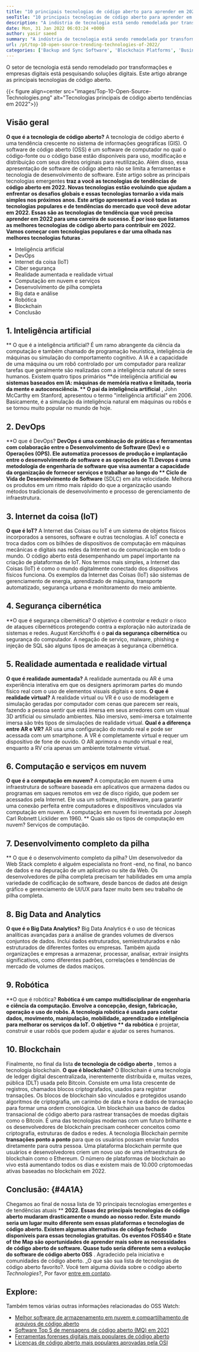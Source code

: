 ```yaml
---
title: "10 principais tecnologias de código aberto para aprender em 2022" 
seoTitle: "10 principais tecnologias de código aberto para aprender em 2022" 
description: "A indústria de tecnologia está sendo remodelada por transformações e empresas digitais está pesquisando soluções digitais. Esta postagem abrange as principais tecnologias de código aberto" 
date: Mon, 31 Jan 2022 06:03:24 +0000
author: yasir saeed
summary: "A indústria de tecnologia está sendo remodelada por transformações e empresas digitais está pesquisando soluções digitais. Este artigo abrange as principais tecnologias de código aberto." 
url: /pt/top-10-open-source-trending-technologies-of-2022/
categories: ['Backup and Sync Software', 'Blockchain Platforms', 'Business Intelligence Software', 'DevOps', 'Software Development']
---
```


O setor de tecnologia está sendo remodelado por transformações e empresas digitais está pesquisando soluções digitais. Este artigo abrange as principais tecnologias de código aberto.

{{< figure align=center src="images/Top-10-Open-Source-Technologies.png" alt="Tecnologias principais de código aberto tendências em 2022">}}


## **Visão geral**
**O que é a tecnologia de código aberto?**  A tecnologia de código aberto é uma tendência crescente no sistema de informações geográficas (GIS). O software de código aberto (OSS) é um software de computador no qual o código-fonte ou o código base estão disponíveis para uso, modificação e distribuição com seus direitos originais para reutilização. Além disso, essa apresentação de software de código aberto não se limita a ferramentas e tecnologia de desenvolvimento de software.
Este artigo sobre as principais tecnologias emergentes **traz a você as tecnologias de tendências de código aberto em 2022. Novas tecnologias estão evoluindo que ajudam a enfrentar os desafios globais e essas tecnologias tornarão a vida mais simples nos próximos anos. Este artigo apresentará a você todas as tecnologias populares e de tendências do mercado que você deve adotar em 2022. Essas são as tecnologias de tendência que você precisa aprender em 2022 para uma carreira de sucesso. É por isso que listamos as melhores tecnologias de código aberto para contribuir em 2022. Vamos começar com tecnologias populares e dar uma olhada nas melhores tecnologias futuras** .
  * Inteligência artificial
  * DevOps
  * Internet da coisa (IoT)
  * Cíber segurança
  * Realidade aumentada e realidade virtual
  * Computação em nuvem e serviços
  * Desenvolvimento de pilha completa
  * Big data e análise
  * Robótica
  * Blockchain
  * Conclusão

## 1. Inteligência artificial
** O que é a inteligência artificial? É um ramo abrangente da ciência da computação e também chamado de programação heurística, inteligência de máquinas ou simulação do comportamento cognitivo. A IA é a capacidade de uma máquina ou um robô controlado por um computador para realizar tarefas que geralmente são realizadas com a inteligência natural de seres humanos.
Existem quatro tipos primários **de inteligência artificial  **ou sistemas baseados em IA: máquinas de memória reativa e limitada, teoria da mente e autoconsciência. **  O pai da inteligência artificial** , John McCarthy em Stanford, apresentou o termo "inteligência artificial" em 2006. Basicamente, é a simulação da inteligência natural em máquinas ou robôs e se tornou muito popular no mundo de hoje.

## 2. DevOps
**O que é DevOps?  **DevOps é uma combinação de práticas e ferramentas com colaboração entre o Desenvolvimento de Software (Dev) e o Operações (OPS). Ele automatiza processos de produção e implantação entre o desenvolvimento de software e as operações de TI.Devops é uma metodologia de engenharia de software que visa aumentar a capacidade da organização de fornecer serviços e trabalhar ao longo do **  Ciclo de Vida de Desenvolvimento de Software**  (SDLC) em alta velocidade. Melhora os produtos em um ritmo mais rápido do que a organização usando métodos tradicionais de desenvolvimento e processo de gerenciamento de infraestrutura.

## 3. Internet da coisa (IoT)
**O que é IoT?**  A Internet das Coisas ou IoT é um sistema de objetos físicos incorporados a sensores, software e outras tecnologias. A IoT conecta e troca dados com os bilhões de dispositivos de computação em máquinas mecânicas e digitais nas redes da Internet ou de comunicação em todo o mundo. O código aberto está desempenhando um papel importante na criação de plataformas de IoT. Nos termos mais simples, a Internet das Coisas (IoT) é como o mundo digitalmente conectado dos dispositivos físicos funciona. Os exemplos da Internet das Coisas (IoT) são sistemas de gerenciamento de energia, aprendizado de máquina, transporte automatizado, segurança urbana e monitoramento do meio ambiente.

## 4. Segurança cibernética
**O que é segurança cibernética? O objetivo é controlar e reduzir o risco de ataques cibernéticos protegendo contra a exploração não autorizada de sistemas e redes. August Kerckhoffs é o  **pai da segurança cibernética**   ou segurança do computador. A negação de serviço, malware, phishing e injeção de SQL são alguns tipos de ameaças à segurança cibernética.

## 5. Realidade aumentada e realidade virtual
**O que é realidade aumentada?**  A realidade aumentada ou AR é uma experiência interativa em que os designers aprimoram partes do mundo físico real com o uso de elementos visuais digitais e sons.
**O que é realidade virtual?**  A realidade virtual ou VR é o uso de modelagem e simulação geradas por computador com cenas que parecem ser reais, fazendo a pessoa sentir que está imersa em seus arredores com um visual 3D artificial ou simulado ambientes. Não imersivo, semi-imersa e totalmente imersa são três tipos de simulações de realidade virtual.
**Qual é a diferença entre AR e VR?**  AR usa uma configuração do mundo real e pode ser acessada com um smartphone. A VR é completamente virtual e requer um dispositivo de fone de ouvido. O AR aprimora o mundo virtual e real, enquanto a RV cria apenas um ambiente totalmente virtual.

## 6. Computação e serviços em nuvem
**O que é a computação em nuvem?**  A computação em nuvem é uma infraestrutura de software baseada em aplicativos que armazena dados ou programas em saques remotos em vez de disco rígido, que podem ser acessados ​​pela Internet. Ele usa um software, middleware, para garantir uma conexão perfeita entre computadores e dispositivos vinculados via computação em nuvem. A computação em nuvem foi inventada por Joseph Carl Robnett Licklider em 1960.
** Quais são os tipos de computação em nuvem? Serviços de computação.

## 7. Desenvolvimento completo da pilha
** O que é o desenvolvimento completo da pilha? Um desenvolvedor da Web Stack completo é alguém especialista no front -end, no final, no banco de dados e na depuração de um aplicativo ou site da Web. Os desenvolvedores de pilha completa precisam ter habilidades em uma ampla variedade de codificação de software, desde bancos de dados até design gráfico e gerenciamento de UI/UX para fazer muito bem seu trabalho de pilha completa.

## 8. Big Data and Analytics
**O que é o Big Data Analytics?**  Big Data Analytics é o uso de técnicas analíticas avançadas para a análise de grandes volumes de diversos conjuntos de dados. Inclui dados estruturados, semiestruturados e não estruturados de diferentes fontes ou empresas. Também ajuda organizações e empresas a armazenar, processar, analisar, extrair insights significativos, como diferentes padrões, correlações e tendências de mercado de volumes de dados maciços.

## 9. Robótica
**O que é robótica?  **Robótica é um campo multidisciplinar de engenharia e ciência da computação. Envolve a concepção, design, fabricação, operação e uso de robôs. A tecnologia robótica é usada para coletar dados, movimento, manipulação, mobilidade, aprendizado e inteligência para melhorar os serviços da IoT. O objetivo **  da robótica**  é projetar, construir e usar robôs que podem ajudar e ajudar os seres humanos.

## 10. Blockchain
Finalmente, no final da lista **de tecnologia de código aberto** , temos a tecnologia blockchain.
**O que é blockchain?**  O Blockchain é uma tecnologia de ledger digital descentralizada, inerentemente distribuída e, muitas vezes, pública (DLT) usada pelo Bitcoin. Consiste em uma lista crescente de registros, chamados blocos criptografados, usados ​​para registrar transações. Os blocos de blockchain são vinculados e protegidos usando algoritmos de criptografia, um carimbo de data e hora e dados de transação para formar uma ordem cronológica. Um blockchain usa banco de dados transacional de código aberto para rastrear transações de moedas digitais como o Bitcoin. É uma das tecnologias modernas com um futuro brilhante e os desenvolvedores de blockchain precisam conhecer conceitos como criptografia, estruturas de dados e redes.
A tecnologia Blockchain permite **transações ponto a ponto**  para que os usuários possam enviar fundos diretamente para outra pessoa. Uma plataforma blockchain permite que usuários e desenvolvedores criem um novo uso de uma infraestrutura de blockchain como o Ethereum. O número de plataformas de blockchain ao vivo está aumentando todos os dias e existem mais de 10.000 criptomoedas ativas baseadas no blockchain em 2022.

## **Conclusão:** {#4A1A}
Chegamos ao final de nossa lista de 10 principais tecnologias emergentes e de tendências atuais ** **2022. Essas dez principais tecnologias de código aberto mudaram drasticamente o mundo ao nosso redor. Este mundo seria um lugar muito diferente sem essas plataformas e tecnologias de código aberto. Existem algumas alternativas de código fechado disponíveis para essas tecnologias gratuitas. Os eventos FOSS4G e State of the Map são oportunidades de aprender mais sobre as necessidades de código aberto de software. Quase tudo seria diferente sem a evolução do software de código aberto OSS**  . Agradecido pela iniciativa e comunidades de código aberto.
_O que são sua lista de tecnologias de código aberto favorito?. Você tem alguma dúvida sobre o código aberto _Technologies_?, Por favor [entre em contato][1].

## Explore:
Também temos várias outras informações relacionadas do OSS Watch:
  * [Melhor software de armazenamento em nuvem e compartilhamento de arquivos de código aberto][2]
  * [Software Top 5 de mensagens de código aberto (MQ) em 2021][3]
  * [Ferramentas forenses digitais mais populares de código aberto][4]
  * [Licenças de código aberto mais populares aprovadas pela OSI][5]

  
[1]: mailto:yasir.saeed@aspose.com
[2]: https://products.containerize.com/backup-and-sync/
[3]: https://blog.containerize.com/message-queue-software/top-5-open-source-message-queue-software-in-2021/
[4]: https://blog.containerize.com/digital-forensic-tools/top-5-open-source-digital-forensic-tools-in-2021/
[5]: https://blog.containerize.com/licenses-standards/top-5-most-popular-osi-approved-open-source-licenses-of-2021/
